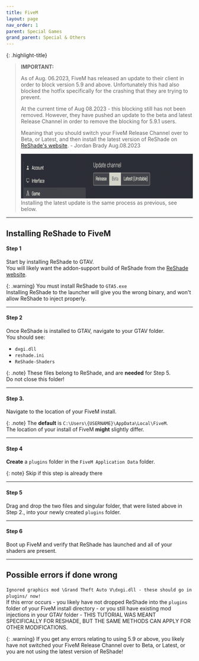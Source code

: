 ```yaml
---
title: FiveM
layout: page
nav_order: 1
parent: Special Games
grand_parent: Special & Others
---
```


{: .highlight-title}
> **IMPORTANT:**
> 
>As of Aug. 06.2023, FiveM has released an update to their client in order to block version 5.9 and above. Unfortunately this had also blocked the hotfix specifically for the crashing that they are trying to prevent.
>
>At the current time of Aug 08.2023 - this blocking still has not been removed. However, they have pushed an update to the beta and latest Release Channel in order to remove the blocking for 5.9.1 users.
>
>Meaning that you should switch your FiveM Release Channel over to Beta, or Latest, and then install the latest version of ReShade on [ReShade's website](https://reshade.me). - Jordan Brady Aug.08.2023
><div>
><img src="./images/fivem/fivem_release_channel.png" height="120px"/>
></div>
>Installing the latest update is the same process as previous, see below.

----------------

## Installing ReShade to FiveM

#### Step 1 
Start by installing ReShade to GTAV.<br>
You will likely want the addon-support build of ReShade from the [ReShade website](https://reshade.me).

{: .warning}
You must install ReShade to `GTA5.exe`<br>
Installing ReShade to the launcher will give you the wrong binary, and won't allow ReShade to inject properly.

----------------

#### Step 2
Once ReShade is installed to GTAV, navigate to your GTAV folder.<br>
You should see:

* `dxgi.dll`
* `reshade.ini`
* `ReShade-Shaders`

{: .note}
These files belong to ReShade, and are **needed** for Step 5.<br>
Do not close this folder!


----------------

#### Step 3.
Navigate to the location of your FiveM install.

{: .note}
The **default** is `C:\Users\{USERNAME}\AppData\Local\FiveM`.<br>
The location of your install of FiveM **might** slightly differ.


----------------

#### Step 4
**Create** a `plugins` folder in the `FiveM Application Data` folder.

{: note}
Skip if this step is already there


----------------

#### Step 5
Drag and drop the two files and singular folder, that were listed above in Step 2., into your newly created `plugins` folder.

----------------

#### Step 6
Boot up FiveM and verify that ReShade has launched and all of your shaders are present.

----------------

## Possible errors if done wrong
`Ignored graphics mod \Grand Theft Auto V\dxgi.dll - these should go in plugins/ now!`<br>
If this error occurs - you likely have not dropped ReShade into the `plugins` folder of your FiveM install directory - or you still have existing mod injections in your GTAV folder - THIS TUTORIAL WAS MEANT SPECIFICALLY FOR RESHADE, BUT THE SAME METHODS CAN APPLY FOR OTHER MODIFICATIONS.

{: .warning}
If you get any errors relating to using 5.9 or above, you likely have not switched your FiveM Release Channel over to Beta, or Latest, or you are not using the latest version of ReShade!
